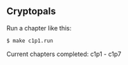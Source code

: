 ## Cryptopals

Run a chapter like this:
```bash
$ make c1p1.run
```

Current chapters completed: c1p1 - c1p7
